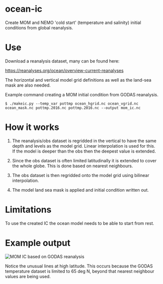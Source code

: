 # ocean-ic

Create MOM and NEMO 'cold start' (temperature and salinity) initial conditions from global reanalysis.

# Use

Download a reanalysis dataset, many can be found here:

https://reanalyses.org/ocean/overview-current-reanalyses

The horizontal and vertical model grid definitions as well as the land-sea mask are also needed.

Example command creating a MOM initial condition from GODAS reanalysis.
```
$ ./makeic.py --temp_var pottmp ocean_hgrid.nc ocean_vgrid.nc ocean_mask.nc pottmp.2016.nc pottmp.2016.nc --output mom_ic.nc
```

# How it works

1. The reanalysis/obs dataset is regridded in the vertical to have the same depth and levels as the model grid. Linear interpolation is used for this. If the model is deeper than the obs then the deepest value is extended.

2. Since the obs dataset is often limited latitudinally it is extended to cover the whole globe. This is done based on nearest neighbours.

3. The obs dataset is then regridded onto the model grid using bilinear interpolation.

4. The model land sea mask is applied and initial condition written out.

# Limitations

To use the created IC the ocean model needs to be able to start from rest.

# Example output

![MOM IC based on GODAS reanalysis](https://raw.github.com/nicholash/ocean-ic/master/examples/MOM_IC_GODAS.png)

Notice the unusual lines at high latitude. This occurs because the GODAS temperature dataset is limited to 65 deg N, beyond that nearest neighbour values are being used.
